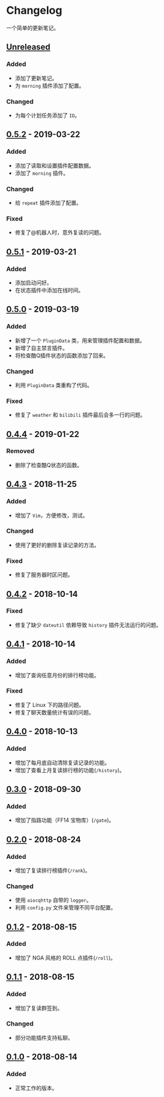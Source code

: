 # Changelog
一个简单的更新笔记。

## [Unreleased]
### Added
- 添加了更新笔记。
- 为 `morning` 插件添加了配置。

### Changed
- 为每个计划任务添加了 `ID`。

## [0.5.2] - 2019-03-22
### Added
- 添加了读取和设置插件配置数据。
- 添加了 `morning` 插件。

### Changed
- 给 `repeat` 插件添加了配置。

### Fixed
- 修复了@机器人时，意外复读的问题。


## [0.5.1] - 2019-03-21
### Added
- 添加启动问好。
- 在状态插件中添加在线时间。

## [0.5.0] - 2019-03-19
### Added
- 新增了一个 `PluginData` 类，用来管理插件配置和数据。
- 新增了自主禁言插件。
- 将检查酷Q插件状态的函数添加了回来。

### Changed
- 利用 `PluginData` 类重构了代码。

### Fixed
- 修复了 `weather` 和 `bilibili` 插件最后会多一行的问题。

## [0.4.4] - 2019-01-22
### Removed
- 删除了检查酷Q状态的函数。

## [0.4.3] - 2018-11-25
### Added
- 增加了 `Vim`，方便修改，测试。

### Changed
- 使用了更好的删除复读记录的方法。

### Fixed
- 修复了服务器时区问题。

## [0.4.2] - 2018-10-14
### Fixed
- 修复了缺少 `dateutil` 依赖导致 `history` 插件无法运行的问题。

## [0.4.1] - 2018-10-14
### Added
- 增加了查询任意月份的排行榜功能。

### Fixed
- 修复了 Linux 下的路径问题。
- 修复了聊天数量统计有误的问题。

## [0.4.0] - 2018-10-13
### Added
- 增加了每月底自动清除复读记录的功能。
- 增加了查看上月复读排行榜的功能(`/history`)。

## [0.3.0] - 2018-09-30
### Added
- 增加了指路功能（FF14 宝物库）(`/gate`)。

## [0.2.0] - 2018-08-24
### Added
- 增加了复读排行榜插件(`/rank`)。

### Changed
- 使用 `aiocqhttp` 自带的 `logger`。
- 利用 `config.py` 文件来管理不同平台配置。

## [0.1.2] - 2018-08-15
### Added
- 增加了 NGA 风格的 ROLL 点插件(`/roll`)。

## [0.1.1] - 2018-08-15
### Added
- 增加了复读群签到。

### Changed
- 部分功能插件支持私聊。

## [0.1.0] - 2018-08-14
### Added
- 正常工作的版本。

[Unreleased]: https://github.com/he0119/CoolQBot/compare/v0.5.2...HEAD
[0.5.2]: https://github.com/he0119/CoolQBot/compare/v0.5.1...v0.5.2
[0.5.1]: https://github.com/he0119/CoolQBot/compare/v0.5.0...v0.5.1
[0.5.0]: https://github.com/he0119/CoolQBot/compare/v0.4.4...v0.5.0
[0.4.4]: https://github.com/he0119/CoolQBot/compare/v0.4.3...v0.4.4
[0.4.3]: https://github.com/he0119/CoolQBot/compare/v0.4.2...v0.4.3
[0.4.2]: https://github.com/he0119/CoolQBot/compare/v0.4.1...v0.4.2
[0.4.1]: https://github.com/he0119/CoolQBot/compare/v0.4.0...v0.4.1
[0.4.0]: https://github.com/he0119/CoolQBot/compare/v0.3.0...v0.4.0
[0.3.0]: https://github.com/he0119/CoolQBot/compare/v0.2.0...v0.3.0
[0.2.0]: https://github.com/he0119/CoolQBot/compare/v0.1.2...v0.2.0
[0.1.2]: https://github.com/he0119/CoolQBot/compare/v0.1.1...v0.1.2
[0.1.1]: https://github.com/he0119/CoolQBot/compare/v0.1.0...v0.1.1
[0.1.0]: https://github.com/he0119/CoolQBot/releases/tag/v0.1.0